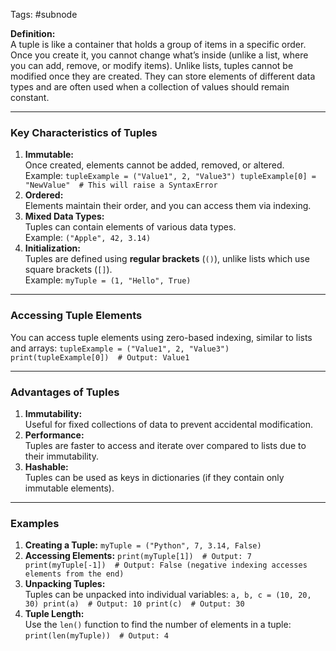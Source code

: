 Tags: #subnode 

**Definition:**  
A tuple is like a container that holds a group of items in a specific order. Once you create it, you cannot change what’s inside (unlike a list, where you can add, remove, or modify items). Unlike lists, tuples cannot be modified once they are created. They can store elements of different data types and are often used when a collection of values should remain constant.

---
### **Key Characteristics of Tuples**
1. **Immutable:**  
    Once created, elements cannot be added, removed, or altered.  
    Example:
    `tupleExample = ("Value1", 2, "Value3") tupleExample[0] = "NewValue"  # This will raise a SyntaxError`
2. **Ordered:**  
    Elements maintain their order, and you can access them via indexing.
3. **Mixed Data Types:**  
    Tuples can contain elements of various data types.  
    Example: `("Apple", 42, 3.14)`
4. **Initialization:**  
    Tuples are defined using **regular brackets** (`()`), unlike lists which use square brackets (`[]`).  
    Example: `myTuple = (1, "Hello", True)`
---
### **Accessing Tuple Elements**
You can access tuple elements using zero-based indexing, similar to lists and arrays:
`tupleExample = ("Value1", 2, "Value3")   print(tupleExample[0])  # Output: Value1`

---
### **Advantages of Tuples**
1. **Immutability:**  
    Useful for fixed collections of data to prevent accidental modification.
2. **Performance:**  
    Tuples are faster to access and iterate over compared to lists due to their immutability.
3. **Hashable:**  
    Tuples can be used as keys in dictionaries (if they contain only immutable elements).
---
### **Examples**
1. **Creating a Tuple:**
    `myTuple = ("Python", 7, 3.14, False)`
2. **Accessing Elements:**
    `print(myTuple[1])  # Output: 7 print(myTuple[-1])  # Output: False (negative indexing accesses elements from the end)`
3. **Unpacking Tuples:**  
    Tuples can be unpacked into individual variables:
    `a, b, c = (10, 20, 30) print(a)  # Output: 10 print(c)  # Output: 30`
4. **Tuple Length:**  
    Use the `len()` function to find the number of elements in a tuple:
    `print(len(myTuple))  # Output: 4`